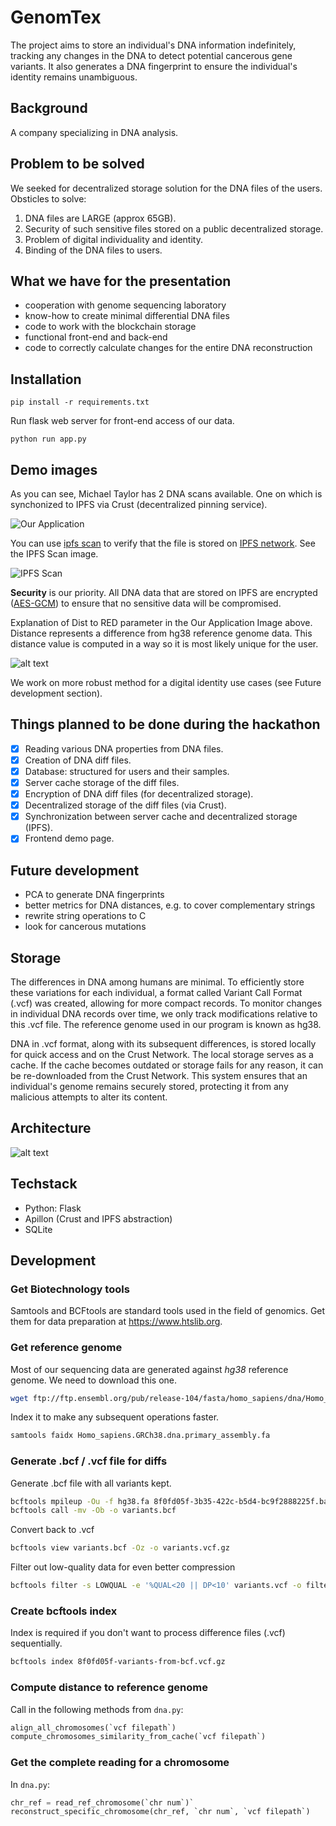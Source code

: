 # GenomTex

The project aims to store an individual's DNA information indefinitely, tracking any changes in
the DNA to detect potential cancerous gene variants. It also generates a DNA fingerprint to ensure
the individual's identity remains unambiguous.

## Background

A company specializing in DNA analysis.

## Problem to be solved

We seeked for decentralized storage solution for the DNA files of the users. Obsticles to solve:

1. DNA files are LARGE (approx 65GB).
2. Security of such sensitive files stored on a public decentralized storage.
3. Problem of digital individuality and identity.
4. Binding of the DNA files to users.

## What we have for the presentation

  - cooperation with genome sequencing laboratory
  - know-how to create minimal differential DNA files
  - code to work with the blockchain storage
  - functional front-end and back-end
  - code to correctly calculate changes for the entire DNA reconstruction

## Installation

`pip install -r requirements.txt`

Run flask web server for front-end access of our data.

`python run app.py`

## Demo images

As you can see, Michael Taylor has 2 DNA scans available. One on which is synchonized to IPFS via Crust (decentralized pinning service).

![Our Application](image-1.png)

You can use [ipfs scan](https://ipfs-scan.io) to verify that the file is stored on [IPFS network](https://https://ipfs.tech/). See the IPFS Scan image.

![IPFS Scan](image.png)

**Security** is our priority. All DNA data that are stored on IPFS are encrypted ([AES-GCM]([url](https://www.techtarget.com/searchsecurity/definition/Advanced-Encryption-Standard))) to ensure that no sensitive data will be compromised.

Explanation of Dist to RED parameter in the Our Application Image above. Distance represents a difference from hg38 reference genome data. This distance value is computed in a way so it is most likely unique for the user.

![alt text](image-2.png)

We work on more robust method for a digital identity use cases (see Future development section).

## Things planned to be done during the hackathon

- [X] Reading various DNA properties from DNA files.
- [X] Creation of DNA diff files.
- [X] Database: structured for users and their samples.
- [X] Server cache storage of the diff files.
- [X] Encryption of DNA diff files (for decentralized storage).
- [X] Decentralized storage of the diff files (via Crust).
- [X] Synchronization between server cache and decentralized storage (IPFS).
- [X] Frontend demo page.

## Future development

- PCA to generate DNA fingerprints
- better metrics for DNA distances, e.g. to cover complementary strings
- rewrite string operations to C
- look for cancerous mutations

## Storage

The differences in DNA among humans are minimal. To efficiently store these variations for each individual,
a format called Variant Call Format (.vcf) was created, allowing for more compact records. To monitor changes
in individual DNA records over time, we only track modifications relative to this .vcf file. The reference
genome used in our program is known as hg38.

DNA in .vcf format, along with its subsequent differences, is stored locally for quick access and on the Crust Network.
The local storage serves as a cache. If the cache becomes outdated or storage fails for any reason, it can be
re-downloaded from the Crust Network. This system ensures that an individual's genome remains securely stored,
protecting it from any malicious attempts to alter its content.

## Architecture

![alt text](image-3.png)


## Techstack

- Python: Flask
- Apillon (Crust and IPFS abstraction)
- SQLite

## Development

### Get Biotechnology tools

Samtools and BCFtools are standard tools used in the field of genomics.
Get them for data preparation at <https://www.htslib.org>.

### Get reference genome

Most of our sequencing data are generated against *hg38* reference genome. We need to download this one.

```bash
wget ftp://ftp.ensembl.org/pub/release-104/fasta/homo_sapiens/dna/Homo_sapiens.GRCh38.dna.primary_assembly.fa.gz
```

Index it to make any subsequent operations faster.

```bash
samtools faidx Homo_sapiens.GRCh38.dna.primary_assembly.fa
```

### Generate .bcf / .vcf file for diffs

Generate .bcf file with all variants kept.

```bash
bcftools mpileup -Ou -f hg38.fa 8f0fd05f-3b35-422c-b5d4-bc9f2888225f.bam | \
bcftools call -mv -Ob -o variants.bcf
```

Convert back to .vcf

```bash
bcftools view variants.bcf -Oz -o variants.vcf.gz
```

Filter out low-quality data for even better compression

```bash
bcftools filter -s LOWQUAL -e '%QUAL<20 || DP<10' variants.vcf -o filtered_variants.vcf
```

### Create bcftools index

Index is required if you don't want to process difference files (.vcf) sequentially.

```bash
bcftools index 8f0fd05f-variants-from-bcf.vcf.gz
```

### Compute distance to reference genome

Call in the following methods from `dna.py`:

```python
align_all_chromosomes(`vcf filepath`)
compute_chromosomes_similarity_from_cache(`vcf filepath`)
```

### Get the complete reading for a chromosome

In `dna.py`:

```python
chr_ref = read_ref_chromosome(`chr num`)`
reconstruct_specific_chromosome(chr_ref, `chr num`, `vcf filepath`)
```


